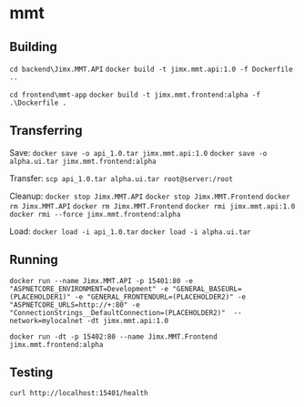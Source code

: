 # mmt

## Building

`cd backend\Jimx.MMT.API`
`docker build -t jimx.mmt.api:1.0 -f Dockerfile ..`

`cd frontend\mmt-app`
`docker build -t jimx.mmt.frontend:alpha -f .\Dockerfile .`

## Transferring

Save:
`docker save -o api_1.0.tar jimx.mmt.api:1.0`
`docker save -o alpha.ui.tar jimx.mmt.frontend:alpha`

Transfer:
`scp api_1.0.tar alpha.ui.tar root@server:/root`

Cleanup:
`docker stop Jimx.MMT.API`
`docker stop Jimx.MMT.Frontend`
`docker rm Jimx.MMT.API`
`docker rm Jimx.MMT.Frontend`
`docker rmi jimx.mmt.api:1.0`
`docker rmi --force jimx.mmt.frontend:alpha`

Load:
`docker load -i api_1.0.tar`
`docker load -i alpha.ui.tar`

## Running

`docker run --name Jimx.MMT.API -p 15401:80 -e "ASPNETCORE_ENVIRONMENT=Development" -e "GENERAL_BASEURL=(PLACEHOLDER1)" -e "GENERAL_FRONTENDURL=(PLACEHOLDER2)" -e "ASPNETCORE_URLS=http://+:80" -e "ConnectionStrings__DefaultConnection=(PLACEHOLDER2)"  --network=mylocalnet -dt jimx.mmt.api:1.0`

`docker run -dt -p 15402:80 --name Jimx.MMT.Frontend jimx.mmt.frontend:alpha`

## Testing

`curl http://localhost:15401/health`